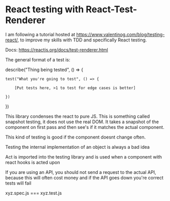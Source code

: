 <h1> React testing with React-Test-Renderer </h1>

I am following a tutorial hosted at https://www.valentinog.com/blog/testing-react/, to improve my skills with TDD and specifically React testing. 

Docs: 
https://reactjs.org/docs/test-renderer.html

The general format of a test is: 

describe("Thing being tested", () => {

    test("What you're going to test", () => {

        [Put tests here, >1 to test for edge cases is better]

    })
    
})

This library condenses the react to pure JS.
This is something called snapshot testing, it does not use the real DOM. It takes a snapshot of the component on first pass and then see's if it matches the actual component. 

This kind of testing is good if the component doesnt change often. 

Testing the internal implementation of an object is always a bad idea

Act is imported into the testing library and is used when a component with react hooks is acted upon

If you are using an API, you should not send a request to the actual API, because this will often cost money and if the API goes down you're correct tests will fail

xyz.spec.js === xyz.test.js